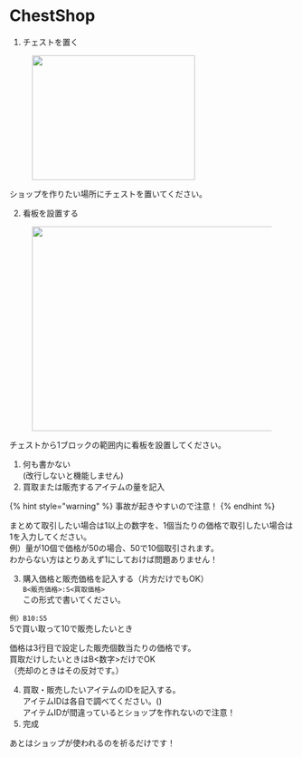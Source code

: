 # ChestShop

1. チェストを置く

<figure><img src="https://yaaaa.net/wp-content/uploads/2023/01/b2eb7349035754953b57a32e2841bda5.png" alt="" height="220" width="288"><figcaption></figcaption></figure>

ショップを作りたい場所にチェストを置いてください。

2. 看板を設置する

<figure><img src="https://yaaaa.net/wp-content/uploads/2023/01/eddea82ad2755b24c4e168c5fc2ebd40.png" alt="" height="361" width="498"><figcaption></figcaption></figure>

チェストから1ブロックの範囲内に看板を設置してください。

1. 何も書かない\
   (改行しないと機能しません)
2. 買取または販売するアイテムの量を記入

{% hint style="warning" %}
事故が起きやすいので注意！
{% endhint %}

まとめて取引したい場合は1以上の数字を、1個当たりの価格で取引したい場合は1を入力してください。\
例）量が10個で価格が50の場合、50で10個取引されます。\
わからない方はとりあえず1にしておけば問題ありません！

3. 購入価格と販売価格を記入する（片方だけでもOK）\
   `B<販売価格>:S<買取価格>`\
   この形式で書いてください。

`例）B10:S5`\
5で買い取って10で販売したいとき

価格は3行目で設定した販売個数当たりの価格です。\
買取だけしたいときはB<数字>だけでOK\
（売却のときはその反対です。）

4. 買取・販売したいアイテムのIDを記入する。\
   アイテムIDは各自で調べてください。()\
   アイテムIDが間違っているとショップを作れないので注意！
5. 完成

あとはショップが使われるのを祈るだけです！
